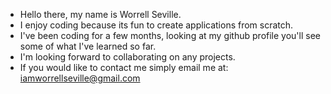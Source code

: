 - Hello there, my name is Worrell Seville. 
- I enjoy coding because its fun to create applications from scratch.
- I've been coding for a few months, looking at my github profile you'll see some of what I've learned so far.
- I'm looking forward to collaborating on any projects.
- If you would like to contact me simply email me at: iamworrellseville@gmail.com
<!---
iamworrell/iamworrell is a ✨ special ✨ repository because its `README.md` (this file) appears on your GitHub profile.
You can click the Preview link to take a look at your changes.
--->
